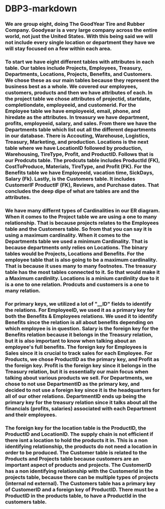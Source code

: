 # DBP3-markdown
 ### We are group eight, doing The GoodYear Tire and Rubber Company. Goodyear is a very large company across the entire world, not just the United States. With this being said we will not include every single location or department they have we will stay focused on a few within each area. 
### To start we have eight different tables with attributes in each table. Our tables include Projects, Employees, Treasury, Departments, Locations, Projects, Benefits, and Customers.  We chose these as our main tables because they represent the business best as a whole. We covered our employees, customers, products and then we have attributes of each. In the project table we chose attributes of projectid, startdate, completiondate, employeeid, and customerid. For the Employee table we have employeeid, email, phone, and hiredate as the attributes. In treasury we have department, profits, employeeid, salary, and sales. From there we have the Departments table which list out all the different departments in our database. There is Accouting, Warehouse, Logistics, Treasury, Marketing, and production. Locations is the next table where we have LocationID followed by production, Warehousing, TireType, Profit, and ProductID. Follows that is our Prodcuts table. The prodcuts table includes ProductId (FK), CostToProduce, Materials, TireType, and Profit (FK). For the Benefits table we have EmployeeId, vacation time, SickDays, Salary (Fk). Lastly, is the Customers table. It includes CustomerIF ProductIF (FK), Reviews, and Purchase dates. That concludes the deep dipe of what are tables are and the attributes.
### We have many differnt types of Cardinalities in our ER diagram. When it comes to the Project table we are using a one to many relationship. That is because projects relates to the Employees table and the Customers table. So from that you can say it is using a maximum cardinality. When it comes to the Departments table we used a minimum Cardinality. That is because departments only relies on Locations. The binary tables would be Projects, Locations and Benefits. For the employee table that is also going to be a maximum cardinality. That is because it uses many to many footnotes. The treasury table has the most tables connected to it. So that would make it a Maximum cardinlity. Locations is a minium cardinlity due to it is a one to one relation. Prodcuts and customers is a one to many relation.      
### For primary keys, we utilized a lot of "__ID" fields to identify the relations. For EmployeeID, we used it as a primary key for both the Benefits & Employees relations. We used it to identify Benefits since the relation is all about benefits depending on which employee is in question. Salary is the foreign key for the Benefits relation because it belongs in the Treasury relation, but it is also important to know when talking about an employee's full benefits. The foreign key for Employees is Sales since it is crucial to track sales for each Employee. For Products, we chose ProductID as the primary key, and Profit as the foreign key. Profit is the foreign key since it belongs in the Treasury relation, but it is essentially our main focus when talking about various products we sell. For Departments, we chose to not use DepartmentID as the primary key, and decided to not use a foreign key since it is the headquarters for all of our other relations. DepartmentID ends up being the primary key for the treasury relation since it talks about all the financials (profits, salaries) associated with each Department and their employees. 
### The foreign key for the location table is the ProductID, the ProductID and LocationID. The supply chain is not efficient if there isnt a location to hold the products it in. This is a non identifying relationship, the products do not need a location in order to be produced.  The Customer table is related to the Products and Projects table because customers are an important aspect of products and projects. The CustomerID has a non identifying relationship with the CustomerId in the projects table, because there can be multiple types of projects (internal nd external). The Customers table has a primary key of CustomerID and a foreign key of ProductID. There must be a ProductID in the products table, to have a ProductId in the customers table.

